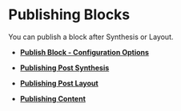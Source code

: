 # Publishing Blocks

You can publish a block after Synthesis or Layout.

-   **[Publish Block - Configuration Options](GUID-9B35243C-01BA-47AC-873F-70F43CAEA038.md)**  

-   **[Publishing Post Synthesis](GUID-FD4FA832-7E71-4134-8E60-0E0B9EF10FC4.md)**  

-   **[Publishing Post Layout](GUID-AEEFEE5B-029D-45AE-BAAB-BD3B9C10E68A.md)**  

-   **[Publishing Content](GUID-FE928BAB-3256-4905-A7F3-F734A6D804A0.md)**  


